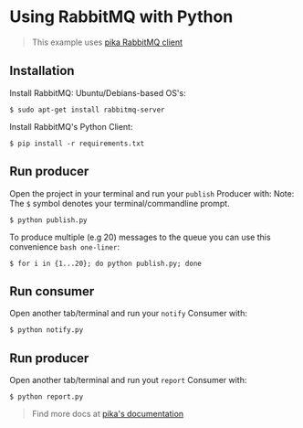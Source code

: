 # Using RabbitMQ with Python

> This example uses [pika RabbitMQ client](https://github.com/pika/pika)

## Installation

Install RabbitMQ: Ubuntu/Debians-based OS's:

```
$ sudo apt-get install rabbitmq-server
```

Install RabbitMQ's Python Client:

```
$ pip install -r requirements.txt
```

## Run producer

Open the project in your terminal and run your `publish` Producer with:
Note: The `$` symbol denotes your terminal/commandline prompt.
```
$ python publish.py
```

To produce multiple (e.g 20) messages to the queue you can use this convenience `bash one-liner`:
```
$ for i in {1...20}; do python publish.py; done
```


## Run consumer
 
Open another tab/terminal and run your `notify` Consumer with:

```
$ python notify.py
```

## Run producer

Open another tab/terminal and run yout `report` Consumer with:
```
$ python report.py
```

> Find more docs at [pika's documentation](https://pika.readthedocs.io/en/stable/index.html)
